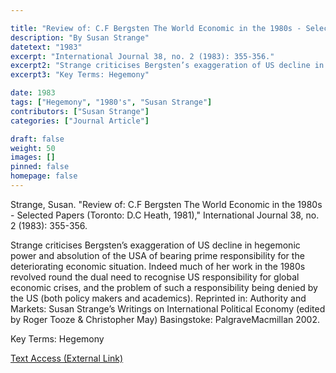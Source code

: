 ```yaml
---

title: "Review of: C.F Bergsten The World Economic in the 1980s - Selected Papers (Toronto: D.C Heath, 1981)"
description: "By Susan Strange"
datetext: "1983"
excerpt: "International Journal 38, no. 2 (1983): 355-356."
excerpt2: "Strange criticises Bergsten’s exaggeration of US decline in hegemonic power and absolution of the USA of bearing prime responsibility for the deteriorating economic situation. Indeed much of her work in the 1980s revolved round the dual need to recognise US responsibility for global economic crises, and the problem of such a responsibility being denied by the US (both policy makers and academics). Reprinted in: Authority and Markets: Susan Strange’s Writings on International Political Economy (edited by Roger Tooze & Christopher May) Basingstoke: PalgraveMacmillan 2002."
excerpt3: "Key Terms: Hegemony"

date: 1983
tags: ["Hegemony", "1980's", "Susan Strange"]
contributors: ["Susan Strange"]
categories: ["Journal Article"]

draft: false
weight: 50
images: []
pinned: false
homepage: false
---
```


Strange, Susan. "Review of: C.F Bergsten The World Economic in the 1980s - Selected Papers (Toronto: D.C Heath, 1981)," International Journal 38, no. 2 (1983): 355-356.

Strange criticises Bergsten’s exaggeration of US decline in hegemonic power and absolution of the USA of bearing prime responsibility for the deteriorating economic situation. Indeed much of her work in the 1980s revolved round the dual need to recognise US responsibility for global economic crises, and the problem of such a responsibility being denied by the US (both policy makers and academics). Reprinted in: Authority and Markets: Susan Strange’s Writings on International Political Economy (edited by Roger Tooze & Christopher May) Basingstoke: PalgraveMacmillan 2002.

Key Terms: Hegemony

[Text Access (External Link)](https://doi.org/10.1177/002070208303800210)
